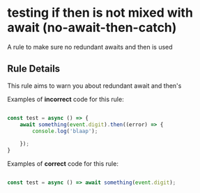 # testing if then is not mixed with await (no-await-then-catch)

A rule to make sure no redundant awaits and then is used

## Rule Details

This rule aims to warn you about redundant await and then's

Examples of **incorrect** code for this rule:

```js

const test = async () => {
    await something(event.digit).then((error) => {
        console.log('blaap');
        
    });
}

```

Examples of **correct** code for this rule:

```js

const test = async () => await something(event.digit);

```